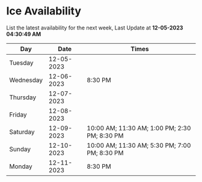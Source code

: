 # Ice Availability

List the latest availability for the next week, Last Update at **12-05-2023 04:30:49 AM**

| Day         | Date        | Times       |
| ----------- | ----------- | ----------- |
|Tuesday|12-05-2023||
|Wednesday|12-06-2023|8:30 PM|
|Thursday|12-07-2023||
|Friday|12-08-2023||
|Saturday|12-09-2023|10:00 AM; 11:30 AM; 1:00 PM; 2:30 PM; 8:30 PM|
|Sunday|12-10-2023|10:00 AM; 11:30 AM; 5:30 PM; 7:00 PM; 8:30 PM|
|Monday|12-11-2023|8:30 PM|
